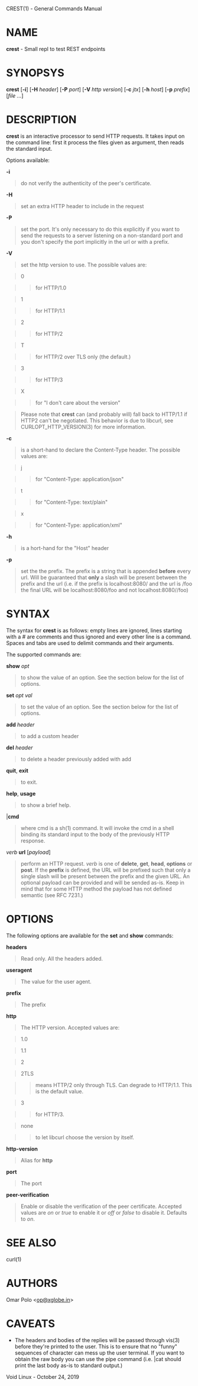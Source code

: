 CREST(1) - General Commands Manual

# NAME

**crest** - Small repl to test REST endpoints

# SYNOPSYS

**crest**
\[**-i**]
\[**-H**&nbsp;*header*]
\[**-P**&nbsp;*port*]
\[**-V**&nbsp;*http&nbsp;version*]
\[**-c**&nbsp;*jtx*]
\[**-h**&nbsp;*host*]
\[**-p**&nbsp;*prefix*]
\[*file&nbsp;...*]

# DESCRIPTION

**crest**
is an interactive processor to send HTTP requests.  It takes input on
the command line: first it process the files given as argument, then
reads the standard input.

Options available:

**-i**

> do not verify the authenticity of the peer's certificate.

**-H**

> set an extra HTTP header to include in the request

**-P**

> set the port.  It's only necessary to do this explicitly if you want to
> send the requests to a server listening on a non-standard port and you
> don't specify the port implicitly in the url or with a prefix.

**-V**

> set the http version to use.  The possible values are:

> 0

> > for HTTP/1.0

> 1

> > for HTTP/1.1

> 2

> > for HTTP/2

> T

> > for HTTP/2 over TLS only (the default.)

> 3

> > for HTTP/3

> X

> > for "I don't care about the version"

> Please note that
> **crest**
> can (and probably will) fall back to HTTP/1.1 if HTTP2 can't be
> negotiated.  This behavior is due to libcurl, see
> CURLOPT\_HTTP\_VERSION(3)
> for more information.

**-c**

> is a short-hand to declare the Content-Type header.  The possible
> values are:

> j

> > for "Content-Type: application/json"

> t

> > for "Content-Type: text/plain"

> x

> > for "Content-Type: application/xml"

**-h**

> is a hort-hand for the "Host" header

**-p**

> set the the prefix.  The prefix is a string that is appended
> **before**
> every url.  Will be guaranteed that
> **only**
> a slash will be present between the prefix and the url (i.e. if the
> prefix is localhost:8080/ and the url is /foo the final URL will be
> localhost:8080/foo and not localhost:8080//foo)

# SYNTAX

The syntax for
**crest**
is as follows: empty lines are ignored, lines starting with a # are
comments and thus ignored and every other line is a command.
Spaces and tabs are used to delimit commands and their arguments.

The supported commands are:

**show** *opt*

> to show the value of an option. See the section below for the list
> of options.

**set** *opt* *val*

> to set the value of an option. See the section below for the list
> of options.

**add** *header*

> to add a custom header

**del** *header*

> to delete a header previously added with add

**quit**, **exit**

> to exit.

**help**, **usage**

> to show a brief help.

|**cmd**

> where cmd is a
> sh(1)
> command.  It will invoke the cmd in a shell binding its standard input
> to the body of the previously HTTP response.

*verb* **url** \[*payload*]

> perform an HTTP request.
> *verb*
> is one of
> **delete**,
> **get**,
> **head**,
> **options** or
> **post**.
> If the
> **prefix**
> is defined, the URL will be prefixed such that only a single slash will
> be present between the prefix and the given URL.  An optional payload
> can be provided and will be sended as-is.  Keep in mind that for some
> HTTP method the payload has not defined semantic (see RFC 7231.)

# OPTIONS

The following options are available for the
**set** and **show** commands:

**headers**

> Read only.  All the headers added.

**useragent**

> The value for the user agent.

**prefix**

> The prefix

**http**

> The HTTP version.  Accepted values are:

> 1\.0

> 1\.1

> 2

> 2TLS

> > means HTTP/2 only through TLS.  Can degrade to HTTP/1.1.  This is the
> > default value.

> 3

> > for HTTP/3.

> none

> > to let libcurl choose the version by itself.

**http-version**

> Alias for
> **http**

**port**

> The port

**peer-verification**

> Enable or disable the verification of the peer certificate.  Accepted
> values are
> *on* or *true*
> to enable it or
> *off* or *false* to disable it. Defaults to
> *on*.

# SEE ALSO

curl(1)

# AUTHORS

Omar Polo &lt;op@xglobe.in&gt;

# CAVEATS

*	The headers and bodies of the replies will be passed through
	vis(3)
	before they're printed to the user.  This is to ensure that no
	"funny"
	sequences of character can mess up the user terminal.  If you want to
	obtain the raw body you can use the pipe command (i.e. |cat should print
	the last body as-is to standard output.)

Void Linux - October 24, 2019
